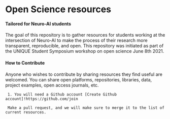 # Open Science resources 
#### Tailored for Neuro-AI students

The goal of this repository is to gather resources for students working at the intersection of Neuro-AI to make the process of their research more transparent, reproducible, and open. This repository was initiated as part of the UNIQUE Student Symposium workshop on open science June 8th 2021.

#### How to Contribute
Anyone who wishes to contribute by sharing resources they find useful are welcomed. You can share open platforms, repositories, libraries, data, project examples, open access journals, etc. 

     1. You will need a Github account [Create Github account]!https://github.com/join

     Make a pull request, and we will make sure to merge it to the list of current resources. 


